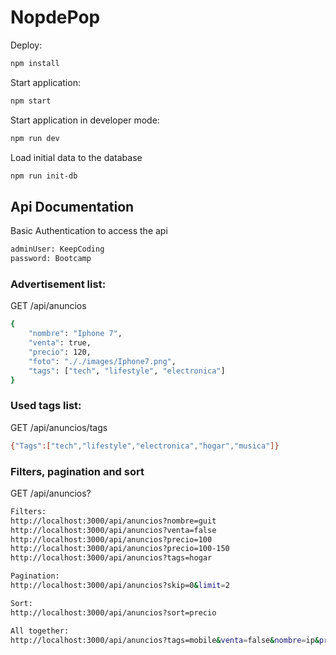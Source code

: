 # NopdePop

Deploy:

```sh
npm install
```

Start application:

```sh
npm start
```

Start application in developer mode:

```sh
npm run dev
```

Load initial data to the database
```sh
npm run init-db
```

## Api Documentation

Basic Authentication to access the api

```sh
adminUser: KeepCoding
password: Bootcamp
```

### Advertisement list:

GET /api/anuncios
```sh
{ 
    "nombre": "Iphone 7",
    "venta": true,
    "precio": 120,
    "foto": "././images/Iphone7.png",
    "tags": ["tech", "lifestyle", "electronica"]
}
```
### Used tags list:

GET /api/anuncios/tags

```sh
{"Tags":["tech","lifestyle","electronica","hogar","musica"]}
```

### Filters, pagination and sort

GET /api/anuncios?

```sh
Filters:
http://localhost:3000/api/anuncios?nombre=guit
http://localhost:3000/api/anuncios?venta=false
http://localhost:3000/api/anuncios?precio=100
http://localhost:3000/api/anuncios?precio=100-150
http://localhost:3000/api/anuncios?tags=hogar

Pagination:
http://localhost:3000/api/anuncios?skip=0&limit=2

Sort:
http://localhost:3000/api/anuncios?sort=precio

All together:
http://localhost:3000/api/anuncios?tags=mobile&venta=false&nombre=ip&precio=50&start=0&limit=2&sort=precio
```